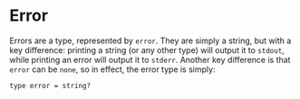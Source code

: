 # Error

Errors are a type, represented by `error`. They are simply a string, but with a key difference: printing a string (or any other type) will output it to `stdout`, while printing an error will output it to `stderr`. Another key difference is that `error` can be `none`, so in effect, the error type is simply:

```
type error = string?
```
